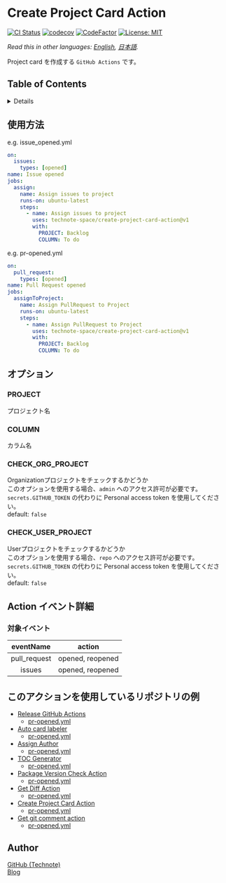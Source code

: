 # Create Project Card Action

[![CI Status](https://github.com/technote-space/create-project-card-action/workflows/CI/badge.svg)](https://github.com/technote-space/create-project-card-action/actions)
[![codecov](https://codecov.io/gh/technote-space/create-project-card-action/branch/master/graph/badge.svg)](https://codecov.io/gh/technote-space/create-project-card-action)
[![CodeFactor](https://www.codefactor.io/repository/github/technote-space/create-project-card-action/badge)](https://www.codefactor.io/repository/github/technote-space/create-project-card-action)
[![License: MIT](https://img.shields.io/badge/License-MIT-blue.svg)](https://github.com/technote-space/create-project-card-action/blob/master/LICENSE)

*Read this in other languages: [English](README.md), [日本語](README.ja.md).*

Project card を作成する `GitHub Actions` です。

## Table of Contents

<!-- START doctoc generated TOC please keep comment here to allow auto update -->
<!-- DON'T EDIT THIS SECTION, INSTEAD RE-RUN doctoc TO UPDATE -->
<details>
<summary>Details</summary>

- [使用方法](#%E4%BD%BF%E7%94%A8%E6%96%B9%E6%B3%95)
- [オプション](#%E3%82%AA%E3%83%97%E3%82%B7%E3%83%A7%E3%83%B3)
  - [PROJECT](#project)
  - [COLUMN](#column)
  - [CHECK_ORG_PROJECT](#check_org_project)
  - [CHECK_USER_PROJECT](#check_user_project)
- [Action イベント詳細](#action-%E3%82%A4%E3%83%99%E3%83%B3%E3%83%88%E8%A9%B3%E7%B4%B0)
  - [対象イベント](#%E5%AF%BE%E8%B1%A1%E3%82%A4%E3%83%99%E3%83%B3%E3%83%88)
- [このアクションを使用しているリポジトリの例](#%E3%81%93%E3%81%AE%E3%82%A2%E3%82%AF%E3%82%B7%E3%83%A7%E3%83%B3%E3%82%92%E4%BD%BF%E7%94%A8%E3%81%97%E3%81%A6%E3%81%84%E3%82%8B%E3%83%AA%E3%83%9D%E3%82%B8%E3%83%88%E3%83%AA%E3%81%AE%E4%BE%8B)
- [Author](#author)

</details>
<!-- END doctoc generated TOC please keep comment here to allow auto update -->

## 使用方法
e.g. issue_opened.yml
```yaml
on:
  issues:
    types: [opened]
name: Issue opened
jobs:
  assign:
    name: Assign issues to project
    runs-on: ubuntu-latest
    steps:
      - name: Assign issues to project
        uses: technote-space/create-project-card-action@v1
        with:
          PROJECT: Backlog
          COLUMN: To do
```

e.g. pr-opened.yml
```yaml
on:
  pull_request:
    types: [opened]
name: Pull Request opened
jobs:
  assignToProject:
    name: Assign PullRequest to Project
    runs-on: ubuntu-latest
    steps:
      - name: Assign PullRequest to Project
        uses: technote-space/create-project-card-action@v1
        with:
          PROJECT: Backlog
          COLUMN: To do
```

## オプション
### PROJECT
プロジェクト名  

### COLUMN
カラム名  

### CHECK_ORG_PROJECT
Organizationプロジェクトをチェックするかどうか  
このオプションを使用する場合、`admin` へのアクセス許可が必要です。  
`secrets.GITHUB_TOKEN` の代わりに Personal access token を使用してください。  
default: `false`

### CHECK_USER_PROJECT
Userプロジェクトをチェックするかどうか  
このオプションを使用する場合、`repo` へのアクセス許可が必要です。  
`secrets.GITHUB_TOKEN` の代わりに Personal access token を使用してください。  
default: `false`

## Action イベント詳細
### 対象イベント
| eventName | action |
|:---:|:---:|
|pull_request|opened, reopened|
|issues|opened, reopened|

## このアクションを使用しているリポジトリの例
- [Release GitHub Actions](https://github.com/technote-space/release-github-actions)
  - [pr-opened.yml](https://github.com/technote-space/release-github-actions/blob/master/.github/workflows/pr-opened.yml)
- [Auto card labeler](https://github.com/technote-space/auto-card-labeler)
  - [pr-opened.yml](https://github.com/technote-space/auto-card-labeler/blob/master/.github/workflows/pr-opened.yml)
- [Assign Author](https://github.com/technote-space/assign-author)
  - [pr-opened.yml](https://github.com/technote-space/assign-author/blob/master/.github/workflows/pr-opened.yml)
- [TOC Generator](https://github.com/technote-space/toc-generator)
  - [pr-opened.yml](https://github.com/technote-space/toc-generator/blob/master/.github/workflows/pr-opened.yml)
- [Package Version Check Action](https://github.com/technote-space/package-version-check-action)
  - [pr-opened.yml](https://github.com/technote-space/package-version-check-action/blob/master/.github/workflows/pr-opened.yml)
- [Get Diff Action](https://github.com/technote-space/get-diff-action)
  - [pr-opened.yml](https://github.com/technote-space/get-diff-action/blob/master/.github/workflows/pr-opened.yml)
- [Create Project Card Action](https://github.com/technote-space/create-project-card-action)
  - [pr-opened.yml](https://github.com/technote-space/create-project-card-action/blob/master/.github/workflows/pr-opened.yml)
- [Get git comment action](https://github.com/technote-space/get-git-comment-action)
  - [pr-opened.yml](https://github.com/technote-space/get-git-comment-action/blob/master/.github/workflows/pr-opened.yml)

## Author
[GitHub (Technote)](https://github.com/technote-space)  
[Blog](https://technote.space)
